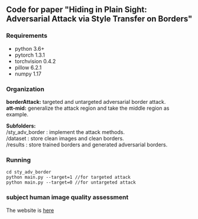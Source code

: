 ## Code for paper "Hiding in Plain Sight: Adversarial Attack via Style Transfer on Borders"

### Requirements
* python 3.6+
* pytorch 1.3.1
* torchvision 0.4.2
* pillow 6.2.1
* numpy 1.17

### Organization<br>
<b>borderAttack:</b> targeted and untargeted adversarial border attack.<br>
<b>att-mid:</b> generalize the attack region and take the middle region as example.<br>

<b>Subfolders:</b><br>
  /sty_adv_border : implement the attack methods.<br>
  /dataset : store clean images and clean borders.<br>
  /results : store trained borders and generated adversarial borders.<br>
### Running
```
cd sty_adv_border
python main.py --target=1 //for targeted attack
python main.py --target=0 //for untargeted attack
```

### subject human image quality assessment
The website is [here](http://39.96.66.112/instructor2.html)
